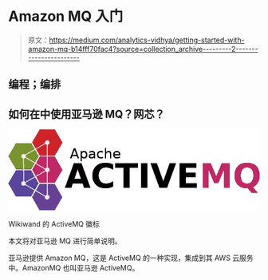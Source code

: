 # Amazon MQ 入门

> 原文：<https://medium.com/analytics-vidhya/getting-started-with-amazon-mq-b14fff70fac4?source=collection_archive---------2----------------------->

## 编程；编排

## 如何在中使用亚马逊 MQ？网芯？

![](img/6633f331a8769d45c52b6321163b4d87.png)

Wikiwand 的 ActiveMQ 徽标

本文将对亚马逊 MQ 进行简单说明。

亚马逊提供 Amazon MQ，这是 ActiveMQ 的一种实现，集成到其 AWS 云服务中。AmazonMQ 也叫亚马逊 ActiveMQ。